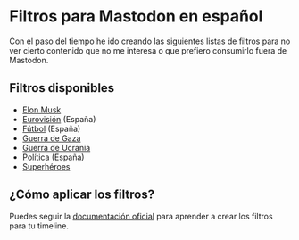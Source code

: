 # Filtros para Mastodon en español
Con el paso del tiempo he ido creando las siguientes listas de filtros para no ver cierto contenido que no me interesa o que prefiero consumirlo fuera de Mastodon.

## Filtros disponibles
- [Elon Musk](https://github.com/jsanchez0x/mastodon_filtros/blob/main/elon_musk.md)
- [Eurovisión](https://github.com/jsanchez0x/mastodon_filtros/blob/main/eurovision.md) (España)
- [Fútbol](https://github.com/jsanchez0x/mastodon_filtros/blob/main/futbol.md) (España)
- [Guerra de Gaza](https://github.com/jsanchez0x/mastodon_filtros/blob/main/guerra_gaza.md)
- [Guerra de Ucrania](https://github.com/jsanchez0x/mastodon_filtros/blob/main/guerra_ucrania.md)
- [Política](https://github.com/jsanchez0x/mastodon_filtros/blob/main/política.md) (España)
- [Superhéroes](https://github.com/jsanchez0x/mastodon_filtros/blob/main/superheroes.md)

## ¿Cómo aplicar los filtros?
Puedes seguir la [documentación oficial](https://docs.joinmastodon.org/user/moderating/#filters) para aprender a crear los filtros para tu timeline.
